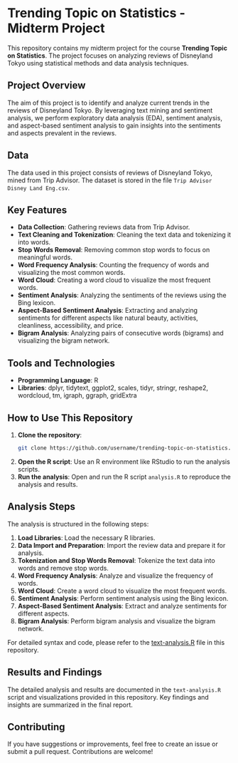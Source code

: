 # Trending Topic on Statistics - Midterm Project

This repository contains my midterm project for the course **Trending Topic on Statistics**. The project focuses on analyzing reviews of Disneyland Tokyo using statistical methods and data analysis techniques.

## Project Overview

The aim of this project is to identify and analyze current trends in the reviews of Disneyland Tokyo. By leveraging text mining and sentiment analysis, we perform exploratory data analysis (EDA), sentiment analysis, and aspect-based sentiment analysis to gain insights into the sentiments and aspects prevalent in the reviews.

## Data

The data used in this project consists of reviews of Disneyland Tokyo, mined from Trip Advisor. The dataset is stored in the file `Trip Advisor Disney Land Eng.csv`.

## Key Features

- **Data Collection**: Gathering reviews data from Trip Advisor.
- **Text Cleaning and Tokenization**: Cleaning the text data and tokenizing it into words.
- **Stop Words Removal**: Removing common stop words to focus on meaningful words.
- **Word Frequency Analysis**: Counting the frequency of words and visualizing the most common words.
- **Word Cloud**: Creating a word cloud to visualize the most frequent words.
- **Sentiment Analysis**: Analyzing the sentiments of the reviews using the Bing lexicon.
- **Aspect-Based Sentiment Analysis**: Extracting and analyzing sentiments for different aspects like natural beauty, activities, cleanliness, accessibility, and price.
- **Bigram Analysis**: Analyzing pairs of consecutive words (bigrams) and visualizing the bigram network.

## Tools and Technologies

- **Programming Language**: R
- **Libraries**: dplyr, tidytext, ggplot2, scales, tidyr, stringr, reshape2, wordcloud, tm, igraph, ggraph, gridExtra

## How to Use This Repository

1. **Clone the repository**:
   ```bash
   git clone https://github.com/username/trending-topic-on-statistics.git
   ```
2. **Open the R script**: Use an R environment like RStudio to run the analysis scripts.
3. **Run the analysis**: Open and run the R script `analysis.R` to reproduce the analysis and results.

## Analysis Steps

The analysis is structured in the following steps:

1. **Load Libraries**: Load the necessary R libraries.
2. **Data Import and Preparation**: Import the review data and prepare it for analysis.
3. **Tokenization and Stop Words Removal**: Tokenize the text data into words and remove stop words.
4. **Word Frequency Analysis**: Analyze and visualize the frequency of words.
5. **Word Cloud**: Create a word cloud to visualize the most frequent words.
6. **Sentiment Analysis**: Perform sentiment analysis using the Bing lexicon.
7. **Aspect-Based Sentiment Analysis**: Extract and analyze sentiments for different aspects.
8. **Bigram Analysis**: Perform bigram analysis and visualize the bigram network.

For detailed syntax and code, please refer to the [text-analysis.R](text-analysis.R) file in this repository.

## Results and Findings

The detailed analysis and results are documented in the `text-analysis.R` script and visualizations provided in this repository. Key findings and insights are summarized in the final report.

## Contributing

If you have suggestions or improvements, feel free to create an issue or submit a pull request. Contributions are welcome!
